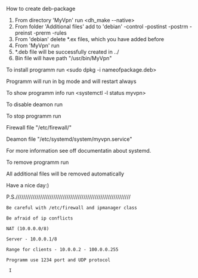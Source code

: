 
How to create deb-package

1) From directory 'MyVpn' run <dh_make --native>
2) From folder 'Additional files' add to 'debian' 
	-control
	-postinst
	-postrm
	-preinst
	-prerm
	-rules
3) From 'debian' delete *.ex files, which you have added before
4) From 'MyVpn' run <fakeroot dh binary-arch>
5) *.deb file will be successfully created in ../
6) Bin file will have path "/usr/bin/MyVpn"

To install programm run <sudo dpkg -i nameofpackage.deb>

Programm will run in bg mode and will restart always

To show programm info run <systemctl -l status myvpn>

To disable deamon run <systemctl disable myvpn>

To stop programm run <systemctl stop myvpn>

Firewall file "/etc/firewall/"

Deamon file "/etc/systemd/system/myvpn.service"

For more information see off documentatin about systemd.

To remove programm run <sudo apt remove myvpn>

All additional files will be removed automatically

Have a nice day:)


P.S./////////////////////////////////////////////////////////////

	Be careful with /etc/firewall and ipmanager class

	Be afraid of ip conflicts

	NAT (10.0.0.0/8)

	Server - 10.0.0.1/8

	Range for clients - 10.0.0.2 - 100.0.0.255

	Programm use 1234 port and UDP protocol

     I
